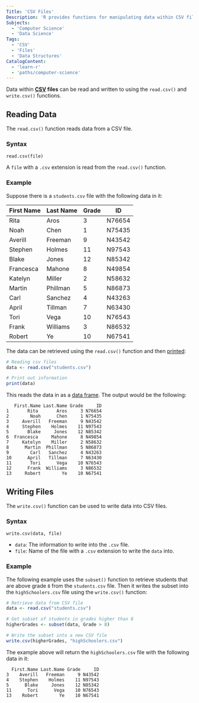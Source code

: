 ```yaml
---
Title: 'CSV Files'
Description: 'R provides functions for manipulating data within CSV files.'
Subjects:
  - 'Computer Science'
  - 'Data Science'
Tags:
  - 'CSV'
  - 'Files'
  - 'Data Structures'
CatalogContent:
  - 'learn-r'
  - 'paths/computer-science'
---
```


Data within **[CSV](https://www.codecademy.com/resources/docs/general/csv) files** can be read and written to using the `read.csv()` and `write.csv()` functions.

## Reading Data

The `read.csv()` function reads data from a CSV file.

### Syntax

```pseudo
read.csv(file)
```

A `file` with a `.csv` extension is read from the `read.csv()` function.

### Example

Suppose there is a `students.csv` file with the following data in it:

| First Name | Last Name | Grade | ID     |
| ---------- | --------- | ----- | ------ |
| Rita       | Aros      | 3     | N76654 |
| Noah       | Chen      | 1     | N75435 |
| Averill    | Freeman   | 9     | N43542 |
| Stephen    | Holmes    | 11    | N97543 |
| Blake      | Jones     | 12    | N85342 |
| Francesca  | Mahone    | 8     | N49854 |
| Katelyn    | Miller    | 2     | N58632 |
| Martin     | Phillman  | 5     | N86873 |
| Carl       | Sanchez   | 4     | N43263 |
| April      | Tillman   | 7     | N63430 |
| Tori       | Vega      | 10    | N76543 |
| Frank      | Williams  | 3     | N86532 |
| Robert     | Ye        | 10    | N67541 |

The data can be retrieved using the `read.csv()` function and then [printed](https://www.codecademy.com/resources/docs/r/built-in-functions/print):

```r
# Reading csv files
data <- read.csv("students.csv")

# Print out information
print(data)
```

This reads the data in as a [data frame](https://www.codecademy.com/resources/docs/r/data-frames). The output would be the following:

```shell
   First.Name Last.Name Grade     ID
1       Rita       Aros     3 N76654
2        Noah      Chen     1 N75435
3     Averill   Freeman     9 N43542
4     Stephen    Holmes    11 N97543
5       Blake     Jones    12 N85342
6  Francesca     Mahone     8 N49854
7     Katelyn    Miller     2 N58632
8      Martin  Phillman     5 N86873
9        Carl   Sanchez     4 N43263
10      April   Tillman     7 N63430
11       Tori      Vega    10 N76543
12      Frank  Williams     3 N86532
13     Robert        Ye    10 N67541
```

## Writing Files

The `write.csv()` function can be used to write data into CSV files.

### Syntax

```pseudo
write.csv(data, file)
```

- `data`: The information to write into the `.csv` file.
- `file`: Name of the file with a `.csv` extension to write the `data` into.

### Example

The following example uses the `subset()` function to retrieve students that are above grade `8` from the `students.csv` file. Then it writes the subset into the `highSchoolers.csv` file using the `write.csv()` function:

```r
# Retrieve data from CSV file
data <- read.csv("students.csv")

# Get subset of students in grades higher than 8
higherGrades <- subset(data, Grade > 8)

# Write the subset into a new CSV file
write.csv(higherGrades, "highSchoolers.csv")
```

The example above will return the `highSchoolers.csv` file with the following data in it:

```shell
  First.Name Last.Name Grade     ID
3    Averill   Freeman     9 N43542
4    Stephen    Holmes    11 N97543
5      Blake     Jones    12 N85342
11      Tori      Vega    10 N76543
13    Robert        Ye    10 N67541
```
